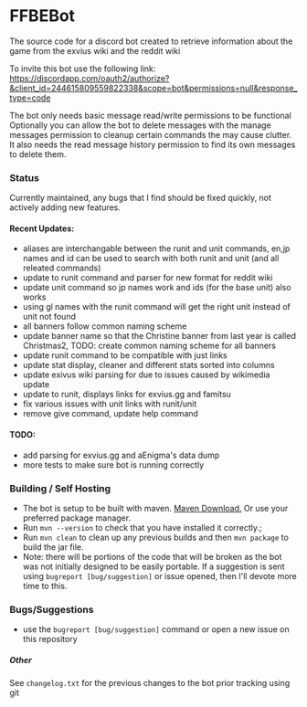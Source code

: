 # FFBEBot

The source code for a discord bot created to retrieve information about the game from the exvius wiki and the reddit wiki


To invite this bot use the following link: https://discordapp.com/oauth2/authorize?&client_id=244615809559822338&scope=bot&permissions=null&response_type=code

The bot only needs basic message read/write permissions to be functional
Optionally you can allow the bot to delete messages with the manage messages permission to cleanup certain commands the may cause clutter. It also needs the read message history permission to find its own messages to delete them.

### Status

Currently maintained, any bugs that I find should be fixed quickly, not actively adding new features.

#### Recent Updates:

- aliases are interchangable between the runit and unit commands, en,jp names and id can be used to search with both runit and unit (and all releated commands)
- update to runit command and parser for new format for reddit wiki
- update unit command so jp names work and ids (for the base unit) also works
- using gl names with the runit command will get the right unit instead of unit not found
- all banners follow common naming scheme
- update banner name so that the Christine banner from last year is called Christmas2, TODO: create common naming scheme for all banners
- update runit command to be compatible with just links
- update stat display, cleaner and different stats sorted into columns
- update exivus wiki parsing for due to issues caused by wikimedia update
- update to runit, displays links for exvius.gg and famitsu
- fix various issues with unit links with runit/unit
- remove give command, update help command

#### TODO:

- add parsing for exvius.gg and aEnigma's data dump
- more tests to make sure bot is running correctly

### Building / Self Hosting

- The bot is setup to be built with maven. [Maven Download.](https://maven.apache.org/download.cgi) Or use your preferred package manager. 
- Run `mvn --version` to check that you have installed it correctly.;
- Run `mvn clean` to clean up any previous builds and then `mvn package` to build the jar file.
- Note: there will be portions of the code that will be broken as the bot was not initially designed to be easily portable. If a suggestion is sent using `bugreport [bug/suggestion]` or issue opened, then I'll devote more time to this.

### Bugs/Suggestions

- use the `bugreport [bug/suggestion]` command or open a new issue on this repository

##### Other

See `changelog.txt` for the previous changes to the bot prior tracking using git
